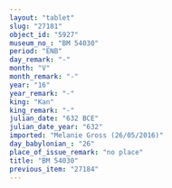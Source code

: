 ```yaml
---
layout: "tablet"
slug: "27181"
object_id: "5927"
museum_no_: "BM 54030"
period: "ENB"
day_remark: "-"
month: "V"
month_remark: "-"
year: "16"
year_remark: "-"
king: "Kan"
king_remark: "-"
julian_date: "632 BCE"
julian_date_year: "632"
imported: "Melanie Gross (26/05/2016)"
day_babylonian_: "26"
place_of_issue_remark: "no place"
title: "BM 54030"
previous_item: "27184"
---
```

